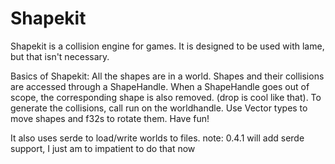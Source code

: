 # Shapekit

Shapekit is a collision engine for games. It is designed to be used with lame, but that isn't necessary.

Basics of Shapekit:
All the shapes are in a world. Shapes and their collisions are accessed through a ShapeHandle.
When a ShapeHandle goes out of scope, the corresponding shape is also removed. (drop is cool like that).
To generate the collisions, call run on the worldhandle.
Use Vector types to move shapes and f32s to rotate them.
Have fun!

It also uses serde to load/write worlds to files.
note: 0.4.1 will add serde support, I just am to impatient to do that now